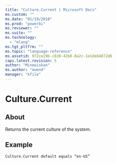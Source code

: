 ```yaml
---
title: "Culture.Current | Microsoft Docs"
ms.custom: ""
ms.date: "01/19/2018"
ms.prod: "powerbi"
ms.reviewer: ""
ms.suite: ""
ms.technology: 
  - "mlang"
ms.tgt_pltfrm: ""
ms.topic: "language-reference"
ms.assetid: 972ce19b-c828-42b8-8a2c-1e1de84872d6
caps.latest.revision: 5
author: "Minewiskan"
ms.author: "owend"
manager: "kfile"
---
```

# Culture.Current

  
## About  
Returns the current culture of the system.  
  
## <a name="__toc360789907"></a>Example  
  
```  
Culture.Current default equals “en-US”  
```  
